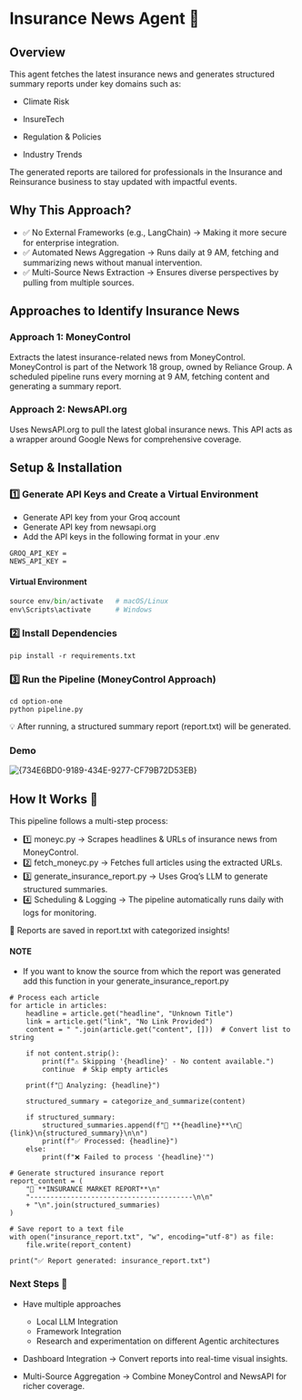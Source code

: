 # Insurance News Agent 🚀
## Overview
This agent fetches the latest insurance news and generates structured summary reports under key domains such as:

* Climate Risk

* InsureTech

* Regulation & Policies

* Industry Trends

The generated reports are tailored for professionals in the Insurance and Reinsurance business to stay updated with impactful events.

## Why This Approach?
* ✅ No External Frameworks (e.g., LangChain) → Making it more secure for enterprise integration.
* ✅ Automated News Aggregation → Runs daily at 9 AM, fetching and summarizing news without manual intervention.
* ✅ Multi-Source News Extraction → Ensures diverse perspectives by pulling from multiple sources.

## Approaches to Identify Insurance News
### Approach 1: MoneyControl
Extracts the latest insurance-related news from MoneyControl. 
MoneyControl is part of the Network 18 group, owned by Reliance Group. A scheduled pipeline runs every morning at 9 AM, fetching content and generating a summary report.

### Approach 2: NewsAPI.org
Uses NewsAPI.org to pull the latest global insurance news. This API acts as a wrapper around Google News for comprehensive coverage.

## Setup & Installation
### 1️⃣ Generate API Keys and Create a Virtual Environment
* Generate API key from your Groq account
* Generate API key from newsapi.org
* Add the API keys in the following format in your .env 
```
GROQ_API_KEY =
NEWS_API_KEY =
```

#### Virtual Environment
```python -m venv env
source env/bin/activate   # macOS/Linux
env\Scripts\activate      # Windows
```

### 2️⃣ Install Dependencies

```
pip install -r requirements.txt
```
### 3️⃣ Run the Pipeline (MoneyControl Approach)

```
cd option-one
python pipeline.py
```
💡 After running, a structured summary report (report.txt) will be generated.

### Demo
![{734E6BD0-9189-434E-9277-CF79B72D53EB}](https://github.com/user-attachments/assets/deaf1fb1-ece5-4e2c-a671-d392da04ada1)


## How It Works 🚀
This pipeline follows a multi-step process:

* 1️⃣ moneyc.py → Scrapes headlines & URLs of insurance news from MoneyControl.
* 2️⃣ fetch_moneyc.py → Fetches full articles using the extracted URLs.
* 3️⃣ generate_insurance_report.py → Uses Groq’s LLM to generate structured summaries.
* 4️⃣ Scheduling & Logging → The pipeline automatically runs daily with logs for monitoring.

🔹 Reports are saved in report.txt with categorized insights!

#### NOTE
* If you want to know the source from which the report was generated add this function in your generate_insurance_report.py
```
# Process each article
for article in articles:
    headline = article.get("headline", "Unknown Title")
    link = article.get("link", "No Link Provided")
    content = " ".join(article.get("content", []))  # Convert list to string

    if not content.strip():
        print(f"⚠️ Skipping '{headline}' - No content available.")
        continue  # Skip empty articles

    print(f"📌 Analyzing: {headline}")

    structured_summary = categorize_and_summarize(content)

    if structured_summary:
        structured_summaries.append(f"🔹 **{headline}**\n🔗 {link}\n{structured_summary}\n\n")
        print(f"✅ Processed: {headline}")
    else:
        print(f"❌ Failed to process '{headline}'")

# Generate structured insurance report
report_content = (
    "📌 **INSURANCE MARKET REPORT**\n"
    "----------------------------------------\n\n"
    + "\n".join(structured_summaries)
)

# Save report to a text file
with open("insurance_report.txt", "w", encoding="utf-8") as file:
    file.write(report_content)

print("✅ Report generated: insurance_report.txt")
```
### Next Steps 🚀

* Have multiple approaches
    * Local LLM Integration
    * Framework Integration
    * Research and experimentation on different Agentic architectures

* Dashboard Integration → Convert reports into real-time visual insights.

* Multi-Source Aggregation → Combine MoneyControl and NewsAPI for richer coverage.
